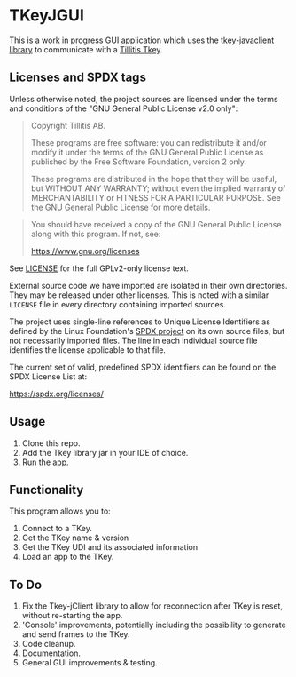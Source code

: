 # TKeyJGUI
This is a work in progress GUI application which uses the [tkey-javaclient library](https://github.com/tillitis/tkey-javaclient) to communicate with a [Tillitis Tkey](tillitis.se).

## Licenses and SPDX tags

Unless otherwise noted, the project sources are licensed under the
terms and conditions of the "GNU General Public License v2.0 only":

> Copyright Tillitis AB.
>
> These programs are free software: you can redistribute it and/or
> modify it under the terms of the GNU General Public License as
> published by the Free Software Foundation, version 2 only.
>
> These programs are distributed in the hope that they will be useful,
> but WITHOUT ANY WARRANTY; without even the implied warranty of
> MERCHANTABILITY or FITNESS FOR A PARTICULAR PURPOSE. See the GNU
> General Public License for more details.

> You should have received a copy of the GNU General Public License
> along with this program. If not, see:
>
> https://www.gnu.org/licenses

See [LICENSE](LICENSE) for the full GPLv2-only license text.

External source code we have imported are isolated in their own
directories. They may be released under other licenses. This is noted
with a similar `LICENSE` file in every directory containing imported
sources.

The project uses single-line references to Unique License Identifiers
as defined by the Linux Foundation's [SPDX project](https://spdx.org/)
on its own source files, but not necessarily imported files. The line
in each individual source file identifies the license applicable to
that file.

The current set of valid, predefined SPDX identifiers can be found on
the SPDX License List at:

https://spdx.org/licenses/

## Usage
1. Clone this repo.
2. Add the Tkey library jar in your IDE of choice.
3. Run the app.

## Functionality
This program allows you to:
1. Connect to a TKey.
2. Get the TKey name & version
3. Get the TKey UDI and its associated information
4. Load an app to the TKey.

## To Do
1. Fix the Tkey-jClient library to allow for reconnection after TKey is reset, without re-starting the app.
2. 'Console' improvements, potentially including the possibility to generate and send frames to the TKey.
3. Code cleanup.
4. Documentation.
5. General GUI improvements & testing.
